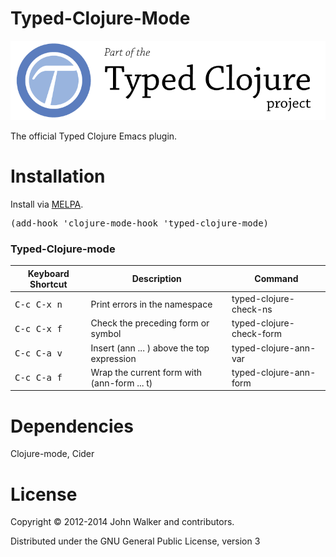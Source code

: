 Typed-Clojure-Mode
================


<a href='http://typedclojure.org'><img src='images/part-of-typed-clojure-project.png'></a>

The official Typed Clojure Emacs plugin.

Installation
================

Install via [MELPA](http://melpa.milkbox.net/#/typed-clojure-mode).

<pre>
(add-hook 'clojure-mode-hook 'typed-clojure-mode)
</pre>

### Typed-Clojure-mode

Keyboard Shortcut    | Description                                      | Command
---------------------|--------------------------------------------------|----------------------------
<kbd>C-c C-x n</kbd> | Print errors in the namespace                    | typed-clojure-check-ns
<kbd>C-c C-x f</kbd> | Check the preceding form or symbol               | typed-clojure-check-form
<kbd>C-c C-a v</kbd> | Insert (ann ... ) above the top expression       | typed-clojure-ann-var
<kbd>C-c C-a f</kbd> | Wrap the current form with (ann-form ... t)      | typed-clojure-ann-form

Dependencies
================
Clojure-mode, Cider

License
================

Copyright © 2012-2014 John Walker and contributors.

Distributed under the GNU General Public License, version 3

